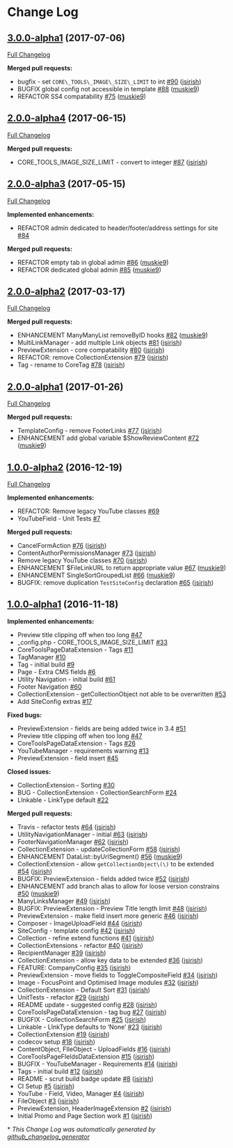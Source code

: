 # Change Log

## [3.0.0-alpha1](https://github.com/dynamic/core-tools/tree/3.0.0-alpha1) (2017-07-06)
[Full Changelog](https://github.com/dynamic/core-tools/compare/2.0.0-alpha4...3.0.0-alpha1)

**Merged pull requests:**

- bugfix - set `CORE\_TOOLS\_IMAGE\_SIZE\_LIMIT` to int [\#90](https://github.com/dynamic/core-tools/pull/90) ([jsirish](https://github.com/jsirish))
- BUGFIX global config not accessible in template [\#88](https://github.com/dynamic/core-tools/pull/88) ([muskie9](https://github.com/muskie9))
- REFACTOR SS4 compatability [\#75](https://github.com/dynamic/core-tools/pull/75) ([muskie9](https://github.com/muskie9))

## [2.0.0-alpha4](https://github.com/dynamic/core-tools/tree/2.0.0-alpha4) (2017-06-15)
[Full Changelog](https://github.com/dynamic/core-tools/compare/2.0.0-alpha3...2.0.0-alpha4)

**Merged pull requests:**

- CORE\_TOOLS\_IMAGE\_SIZE\_LIMIT - convert to integer [\#87](https://github.com/dynamic/core-tools/pull/87) ([jsirish](https://github.com/jsirish))

## [2.0.0-alpha3](https://github.com/dynamic/core-tools/tree/2.0.0-alpha3) (2017-05-15)
[Full Changelog](https://github.com/dynamic/core-tools/compare/2.0.0-alpha2...2.0.0-alpha3)

**Implemented enhancements:**

- REFACTOR admin dedicated to header/footer/address settings for site [\#84](https://github.com/dynamic/core-tools/issues/84)

**Merged pull requests:**

- REFACTOR empty tab in global admin [\#86](https://github.com/dynamic/core-tools/pull/86) ([muskie9](https://github.com/muskie9))
- REFACTOR dedicated global admin [\#85](https://github.com/dynamic/core-tools/pull/85) ([muskie9](https://github.com/muskie9))

## [2.0.0-alpha2](https://github.com/dynamic/core-tools/tree/2.0.0-alpha2) (2017-03-17)
[Full Changelog](https://github.com/dynamic/core-tools/compare/2.0.0-alpha1...2.0.0-alpha2)

**Merged pull requests:**

- ENHANCEMENT ManyManyList removeByID hooks [\#82](https://github.com/dynamic/core-tools/pull/82) ([muskie9](https://github.com/muskie9))
- MultiLinkManager - add multiple Link objects [\#81](https://github.com/dynamic/core-tools/pull/81) ([jsirish](https://github.com/jsirish))
- PreviewExtension - core compatability [\#80](https://github.com/dynamic/core-tools/pull/80) ([jsirish](https://github.com/jsirish))
- REFACTOR: remove CollectionExtension [\#79](https://github.com/dynamic/core-tools/pull/79) ([jsirish](https://github.com/jsirish))
- Tag - rename to CoreTag [\#78](https://github.com/dynamic/core-tools/pull/78) ([jsirish](https://github.com/jsirish))

## [2.0.0-alpha1](https://github.com/dynamic/core-tools/tree/2.0.0-alpha1) (2017-01-26)
[Full Changelog](https://github.com/dynamic/core-tools/compare/1.0.0-alpha2...2.0.0-alpha1)

**Merged pull requests:**

- TemplateConfig - remove FooterLinks [\#77](https://github.com/dynamic/core-tools/pull/77) ([jsirish](https://github.com/jsirish))
- ENHANCEMENT add global variable $ShowReviewContent [\#72](https://github.com/dynamic/core-tools/pull/72) ([muskie9](https://github.com/muskie9))

## [1.0.0-alpha2](https://github.com/dynamic/core-tools/tree/1.0.0-alpha2) (2016-12-19)
[Full Changelog](https://github.com/dynamic/core-tools/compare/1.0.0-alpha1...1.0.0-alpha2)

**Implemented enhancements:**

- REFACTOR: Remove legacy YouTube classes [\#69](https://github.com/dynamic/core-tools/issues/69)
- YouTubeField - Unit Tests [\#7](https://github.com/dynamic/core-tools/issues/7)

**Merged pull requests:**

- CancelFormAction [\#76](https://github.com/dynamic/core-tools/pull/76) ([jsirish](https://github.com/jsirish))
- ContentAuthorPermissionsManager [\#73](https://github.com/dynamic/core-tools/pull/73) ([jsirish](https://github.com/jsirish))
- Remove legacy YouTube classes [\#70](https://github.com/dynamic/core-tools/pull/70) ([jsirish](https://github.com/jsirish))
- ENHANCEMENT $FileLinkURL to return appropriate value [\#67](https://github.com/dynamic/core-tools/pull/67) ([muskie9](https://github.com/muskie9))
- ENHANCEMENT SingleSortGroupedList [\#66](https://github.com/dynamic/core-tools/pull/66) ([muskie9](https://github.com/muskie9))
- BUGFIX: remove duplication `TestSiteConfig` declaration [\#65](https://github.com/dynamic/core-tools/pull/65) ([jsirish](https://github.com/jsirish))

## [1.0.0-alpha1](https://github.com/dynamic/core-tools/tree/1.0.0-alpha1) (2016-11-18)
**Implemented enhancements:**

- Preview title clipping off when too long [\#47](https://github.com/dynamic/core-tools/issues/47)
- \_config.php - CORE\_TOOLS\_IMAGE\_SIZE\_LIMIT [\#33](https://github.com/dynamic/core-tools/issues/33)
- CoreToolsPageDataExtension - Tags [\#11](https://github.com/dynamic/core-tools/issues/11)
- TagManager [\#10](https://github.com/dynamic/core-tools/issues/10)
- Tag - initial build [\#9](https://github.com/dynamic/core-tools/issues/9)
- Page - Extra CMS fields [\#6](https://github.com/dynamic/core-tools/issues/6)
- Utility Navigation - initial build [\#61](https://github.com/dynamic/core-tools/issues/61)
- Footer Navigation [\#60](https://github.com/dynamic/core-tools/issues/60)
- CollectionExtension - getCollectionObject not able to be overwritten [\#53](https://github.com/dynamic/core-tools/issues/53)
- Add SiteConfig extras [\#17](https://github.com/dynamic/core-tools/issues/17)

**Fixed bugs:**

- PreviewExtension - fields are being added twice in 3.4 [\#51](https://github.com/dynamic/core-tools/issues/51)
- Preview title clipping off when too long [\#47](https://github.com/dynamic/core-tools/issues/47)
- CoreToolsPageDataExtension - Tags [\#26](https://github.com/dynamic/core-tools/issues/26)
- YouTubeManager - requirements warning [\#13](https://github.com/dynamic/core-tools/issues/13)
- PreviewExtension - field insert [\#45](https://github.com/dynamic/core-tools/issues/45)

**Closed issues:**

- CollectionExtension - Sorting [\#30](https://github.com/dynamic/core-tools/issues/30)
- BUG - CollectionExtension - CollectionSearchForm [\#24](https://github.com/dynamic/core-tools/issues/24)
- LInkable - LinkType default [\#22](https://github.com/dynamic/core-tools/issues/22)

**Merged pull requests:**

- Travis - refactor tests [\#64](https://github.com/dynamic/core-tools/pull/64) ([jsirish](https://github.com/jsirish))
- UtilityNavigationManager - initial [\#63](https://github.com/dynamic/core-tools/pull/63) ([jsirish](https://github.com/jsirish))
- FooterNavigationManager [\#62](https://github.com/dynamic/core-tools/pull/62) ([jsirish](https://github.com/jsirish))
- CollectionExtension - updateCollectionForm [\#58](https://github.com/dynamic/core-tools/pull/58) ([jsirish](https://github.com/jsirish))
- ENHANCEMENT DataList::byUrlSegment\(\) [\#56](https://github.com/dynamic/core-tools/pull/56) ([muskie9](https://github.com/muskie9))
- CollectionExtension - allow `getCollectionObject\(\)` to be extended [\#54](https://github.com/dynamic/core-tools/pull/54) ([jsirish](https://github.com/jsirish))
- BUGFIX: PreviewExtension - fields added twice [\#52](https://github.com/dynamic/core-tools/pull/52) ([jsirish](https://github.com/jsirish))
- ENHANCEMENT add branch alias to allow for loose version constrains [\#50](https://github.com/dynamic/core-tools/pull/50) ([muskie9](https://github.com/muskie9))
- ManyLinksManager [\#49](https://github.com/dynamic/core-tools/pull/49) ([jsirish](https://github.com/jsirish))
- BUGFIX: PreviewExtension - Preview Title length limit [\#48](https://github.com/dynamic/core-tools/pull/48) ([jsirish](https://github.com/jsirish))
- PreviewExtension - make field insert more generic [\#46](https://github.com/dynamic/core-tools/pull/46) ([jsirish](https://github.com/jsirish))
- Composer - ImageUploadField [\#44](https://github.com/dynamic/core-tools/pull/44) ([jsirish](https://github.com/jsirish))
- SiteConfig - template config [\#42](https://github.com/dynamic/core-tools/pull/42) ([jsirish](https://github.com/jsirish))
- Collection - refine extend functions [\#41](https://github.com/dynamic/core-tools/pull/41) ([jsirish](https://github.com/jsirish))
- CollectionExtensions - refactor [\#40](https://github.com/dynamic/core-tools/pull/40) ([jsirish](https://github.com/jsirish))
- RecipientManager [\#39](https://github.com/dynamic/core-tools/pull/39) ([jsirish](https://github.com/jsirish))
- CollectionExtension - allow key data to be extended [\#36](https://github.com/dynamic/core-tools/pull/36) ([jsirish](https://github.com/jsirish))
- FEATURE: CompanyConfig [\#35](https://github.com/dynamic/core-tools/pull/35) ([jsirish](https://github.com/jsirish))
- PreviewExtension - move fields to ToggleCompositeField [\#34](https://github.com/dynamic/core-tools/pull/34) ([jsirish](https://github.com/jsirish))
- Image - FocusPoint and Optimised Image modules [\#32](https://github.com/dynamic/core-tools/pull/32) ([jsirish](https://github.com/jsirish))
- CollectionExtension - Default Sort [\#31](https://github.com/dynamic/core-tools/pull/31) ([jsirish](https://github.com/jsirish))
- UnitTests - refactor [\#29](https://github.com/dynamic/core-tools/pull/29) ([jsirish](https://github.com/jsirish))
- README update - suggested config [\#28](https://github.com/dynamic/core-tools/pull/28) ([jsirish](https://github.com/jsirish))
- CoreToolsPageDataExtension - tag bug [\#27](https://github.com/dynamic/core-tools/pull/27) ([jsirish](https://github.com/jsirish))
- BUGFIX - CollectionSearchForm [\#25](https://github.com/dynamic/core-tools/pull/25) ([jsirish](https://github.com/jsirish))
- Linkable - LInkType defaults to ‘None’ [\#23](https://github.com/dynamic/core-tools/pull/23) ([jsirish](https://github.com/jsirish))
- CollectionExtension [\#19](https://github.com/dynamic/core-tools/pull/19) ([jsirish](https://github.com/jsirish))
- codecov setup [\#18](https://github.com/dynamic/core-tools/pull/18) ([jsirish](https://github.com/jsirish))
- ContentObject, FIleObject - UploadFields [\#16](https://github.com/dynamic/core-tools/pull/16) ([jsirish](https://github.com/jsirish))
- CoreToolsPageFIeldsDataExtension [\#15](https://github.com/dynamic/core-tools/pull/15) ([jsirish](https://github.com/jsirish))
- BUGFIX - YouTubeManager - Requirements [\#14](https://github.com/dynamic/core-tools/pull/14) ([jsirish](https://github.com/jsirish))
- Tags - initial build [\#12](https://github.com/dynamic/core-tools/pull/12) ([jsirish](https://github.com/jsirish))
- README - scrut build badge update [\#8](https://github.com/dynamic/core-tools/pull/8) ([jsirish](https://github.com/jsirish))
- CI Setup [\#5](https://github.com/dynamic/core-tools/pull/5) ([jsirish](https://github.com/jsirish))
- YouTube - Field, Video, Manager [\#4](https://github.com/dynamic/core-tools/pull/4) ([jsirish](https://github.com/jsirish))
- FileObject [\#3](https://github.com/dynamic/core-tools/pull/3) ([jsirish](https://github.com/jsirish))
- PreviewExtension, HeaderImageExtension [\#2](https://github.com/dynamic/core-tools/pull/2) ([jsirish](https://github.com/jsirish))
- Initial Promo and Page Section work [\#1](https://github.com/dynamic/core-tools/pull/1) ([jsirish](https://github.com/jsirish))



\* *This Change Log was automatically generated by [github_changelog_generator](https://github.com/skywinder/Github-Changelog-Generator)*